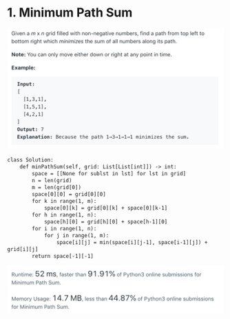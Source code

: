 # 1. Minimum Path Sum

![64. Minimum Path Sum](.gitbook/assets/image%20%284%29.png)

```text
class Solution:
    def minPathSum(self, grid: List[List[int]]) -> int:
        space = [[None for sublst in lst] for lst in grid]
        n = len(grid)
        m = len(grid[0])
        space[0][0] = grid[0][0]
        for k in range(1, m):
            space[0][k] = grid[0][k] + space[0][k-1]
        for h in range(1, n):
            space[h][0] = grid[h][0] + space[h-1][0]
        for i in range(1, n):
            for j in range(1, m):
                space[i][j] = min(space[i][j-1], space[i-1][j]) + grid[i][j]
        return space[-1][-1]
```

![](.gitbook/assets/image%20%283%29.png)

